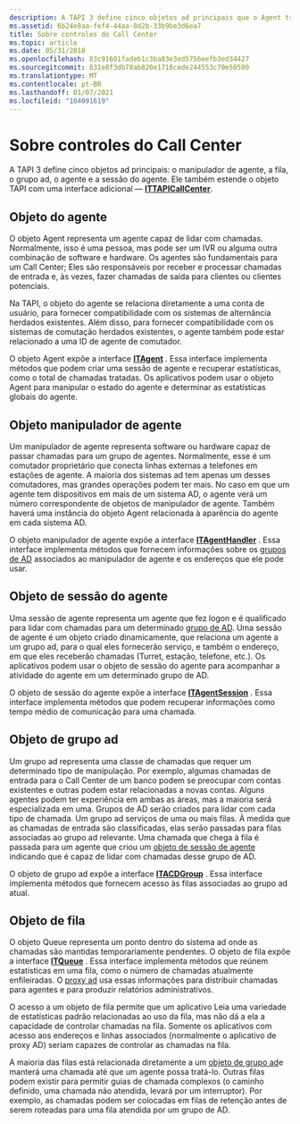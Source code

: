 ```yaml
---
description: A TAPI 3 define cinco objetos ad principais que o Agent trata da fila do grupo ad do agente e da sessão do agente. Ele também estende o objeto TAPI com uma interface adicional ITTAPICallCenter.
ms.assetid: 6b24e8aa-fef4-44aa-8d2b-33b9be3d6ea7
title: Sobre controles do Call Center
ms.topic: article
ms.date: 05/31/2018
ms.openlocfilehash: 83c91601fadeb1c3ba83e3ed5756eefb3ed34427
ms.sourcegitcommit: 831e8f3db78ab820e1710cede244553c70e50500
ms.translationtype: MT
ms.contentlocale: pt-BR
ms.lasthandoff: 01/07/2021
ms.locfileid: "104091619"
---
```

# <a name="about-call-center-controls"></a>Sobre controles do Call Center

A TAPI 3 define cinco objetos ad principais: o manipulador de agente, a fila, o grupo ad, o agente e a sessão do agente. Ele também estende o objeto TAPI com uma interface adicional — [**ITTAPICallCenter**](/windows/win32/api/tapi3cc/nn-tapi3cc-ittapicallcenter).

## <a name="agent-object"></a>Objeto do agente

O objeto Agent representa um agente capaz de lidar com chamadas. Normalmente, isso é uma pessoa, mas pode ser um IVR ou alguma outra combinação de software e hardware. Os agentes são fundamentais para um Call Center; Eles são responsáveis por receber e processar chamadas de entrada e, às vezes, fazer chamadas de saída para clientes ou clientes potenciais.

Na TAPI, o objeto do agente se relaciona diretamente a uma conta de usuário, para fornecer compatibilidade com os sistemas de alternância herdados existentes. Além disso, para fornecer compatibilidade com os sistemas de comutação herdados existentes, o agente também pode estar relacionado a uma ID de agente de comutador.

O objeto Agent expõe a interface [**ITAgent**](/windows/win32/api/tapi3cc/nn-tapi3cc-itagent) . Essa interface implementa métodos que podem criar uma sessão de agente e recuperar estatísticas, como o total de chamadas tratadas. Os aplicativos podem usar o objeto Agent para manipular o estado do agente e determinar as estatísticas globais do agente.

## <a name="agent-handler-object"></a>Objeto manipulador de agente

Um manipulador de agente representa software ou hardware capaz de passar chamadas para um grupo de agentes. Normalmente, esse é um comutador proprietário que conecta linhas externas a telefones em estações de agente. A maioria dos sistemas ad tem apenas um desses comutadores, mas grandes operações podem ter mais. No caso em que um agente tem dispositivos em mais de um sistema AD, o agente verá um número correspondente de objetos de manipulador de agente. Também haverá uma instância do objeto Agent relacionada à aparência do agente em cada sistema AD.

O objeto manipulador de agente expõe a interface [**ITAgentHandler**](/windows/win32/api/tapi3cc/nn-tapi3cc-itagenthandler) . Essa interface implementa métodos que fornecem informações sobre os [grupos de AD](#acd-group-object) associados ao manipulador de agente e os endereços que ele pode usar.

## <a name="agent-session-object"></a>Objeto de sessão do agente

Uma sessão de agente representa um agente que fez logon e é qualificado para lidar com chamadas para um determinado [grupo de AD](#acd-group-object). Uma sessão de agente é um objeto criado dinamicamente, que relaciona um agente a um grupo ad, para o qual eles fornecerão serviço, e também o endereço, em que eles receberão chamadas (Turret, estação, telefone, etc.). Os aplicativos podem usar o objeto de sessão do agente para acompanhar a atividade do agente em um determinado grupo de AD.

O objeto de sessão do agente expõe a interface [**ITAgentSession**](/windows/win32/api/tapi3cc/nn-tapi3cc-itagentsession) . Essa interface implementa métodos que podem recuperar informações como tempo médio de comunicação para uma chamada.

## <a name="acd-group-object"></a>Objeto de grupo ad

Um grupo ad representa uma classe de chamadas que requer um determinado tipo de manipulação. Por exemplo, algumas chamadas de entrada para o Call Center de um banco podem se preocupar com contas existentes e outras podem estar relacionadas a novas contas. Alguns agentes podem ter experiência em ambas as áreas, mas a maioria será especializada em uma. Grupos de AD serão criados para lidar com cada tipo de chamada. Um grupo ad serviços de uma ou mais filas. À medida que as chamadas de entrada são classificadas, elas serão passadas para filas associadas ao grupo ad relevante. Uma chamada que chega à fila é passada para um agente que criou um [objeto de sessão de agente](#agent-session-object) indicando que é capaz de lidar com chamadas desse grupo de AD.

O objeto de grupo ad expõe a interface [**ITACDGroup**](/windows/win32/api/tapi3cc/nn-tapi3cc-itacdgroup) . Essa interface implementa métodos que fornecem acesso às filas associadas ao grupo ad atual.

## <a name="queue-object"></a>Objeto de fila

O objeto Queue representa um ponto dentro do sistema ad onde as chamadas são mantidas temporariamente pendentes. O objeto de fila expõe a interface [**ITQueue**](/windows/win32/api/tapi3cc/nn-tapi3cc-itqueue) . Essa interface implementa métodos que reúnem estatísticas em uma fila, como o número de chamadas atualmente enfileiradas. O [proxy ad](acd-proxy.md) usa essas informações para distribuir chamadas para agentes e para produzir relatórios administrativos.

O acesso a um objeto de fila permite que um aplicativo Leia uma variedade de estatísticas padrão relacionadas ao uso da fila, mas não dá a ela a capacidade de controlar chamadas na fila. Somente os aplicativos com acesso aos endereços e linhas associados (normalmente o aplicativo de proxy AD) seriam capazes de controlar as chamadas na fila.

A maioria das filas está relacionada diretamente a um [objeto de grupo ad](#acd-group-object)e manterá uma chamada até que um agente possa tratá-lo. Outras filas podem existir para permitir guias de chamada complexos (o caminho definido, uma chamada não atendida, levará por um interruptor). Por exemplo, as chamadas podem ser colocadas em filas de retenção antes de serem roteadas para uma fila atendida por um grupo de AD.

 

 

